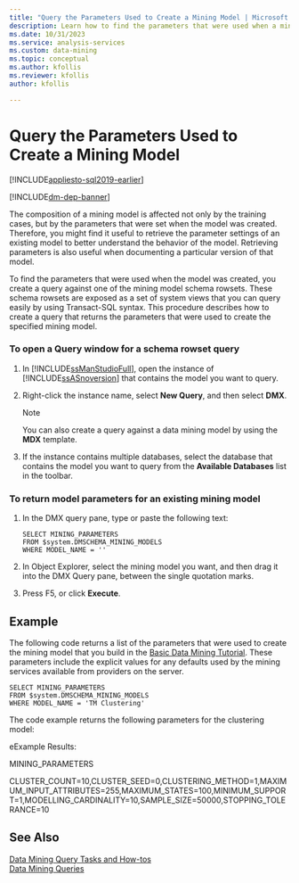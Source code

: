```yaml
---
title: "Query the Parameters Used to Create a Mining Model | Microsoft Docs"
description: Learn how to find the parameters that were used when a mining model was created by querying against one of the mining model schema rowsets.
ms.date: 10/31/2023
ms.service: analysis-services
ms.custom: data-mining
ms.topic: conceptual
ms.author: kfollis
ms.reviewer: kfollis
author: kfollis

---
```

# Query the Parameters Used to Create a Mining Model
[!INCLUDE[appliesto-sql2019-earlier](../includes/appliesto-sql2019-earlier.md)]

[!INCLUDE[dm-dep-banner](../includes/dm-dep-banner.md)]

  The composition of a mining model is affected not only by the training cases, but by the parameters that were set when the model was created. Therefore, you might find it useful to retrieve the parameter settings of an existing model to better understand the behavior of the model. Retrieving parameters is also useful when documenting a particular version of that model.  
  
 To find the parameters that were used when the model was created, you create a query against one of the mining model schema rowsets. These schema rowsets are exposed as a set of system views that you can query easily by using Transact-SQL syntax. This procedure describes how to create a query that returns the parameters that were used to create the specified mining model.  
  
### To open a Query window for a schema rowset query  
  
1.  In [!INCLUDE[ssManStudioFull](../includes/ssmanstudiofull-md.md)], open the instance of [!INCLUDE[ssASnoversion](../includes/ssasnoversion-md.md)] that contains the model you want to query.  
  
2.  Right-click the instance name, select **New Query**, and then select **DMX**.  
  
    > [!NOTE]  
    >  You can also create a query against a data mining model by using the **MDX** template.  
  
3.  If the instance contains multiple databases, select the database that contains the model you want to query from the **Available Databases** list in the toolbar.  
  
### To return model parameters for an existing mining model  
  
1.  In the DMX query pane, type or paste the following text:  
  
    ```  
    SELECT MINING_PARAMETERS  
    FROM $system.DMSCHEMA_MINING_MODELS  
    WHERE MODEL_NAME = ''  
    ```  
  
2.  In Object Explorer, select the mining model you want, and then drag it into the DMX Query pane, between the single quotation marks.  
  
3.  Press F5, or click **Execute**.  
  
## Example  
 The following code returns a list of the parameters that were used to create the mining model that you build in the [Basic Data Mining Tutorial](/previous-versions/sql/sql-server-2016/ms167167(v=sql.130)). These parameters include the explicit values for any defaults used by the mining services available from providers on the server.  
  
```  
SELECT MINING_PARAMETERS   
FROM $system.DMSCHEMA_MINING_MODELS  
WHERE MODEL_NAME = 'TM Clustering'  
```  
  
 The code example returns the following parameters for the clustering model:  
  
 eExample Results:  
  
 MINING_PARAMETERS  
  
 CLUSTER_COUNT=10,CLUSTER_SEED=0,CLUSTERING_METHOD=1,MAXIMUM_INPUT_ATTRIBUTES=255,MAXIMUM_STATES=100,MINIMUM_SUPPORT=1,MODELLING_CARDINALITY=10,SAMPLE_SIZE=50000,STOPPING_TOLERANCE=10  
  
## See Also  
 [Data Mining Query Tasks and How-tos](../../analysis-services/data-mining/data-mining-query-tasks-and-how-tos.md)   
 [Data Mining Queries](../../analysis-services/data-mining/data-mining-queries.md)  
  
